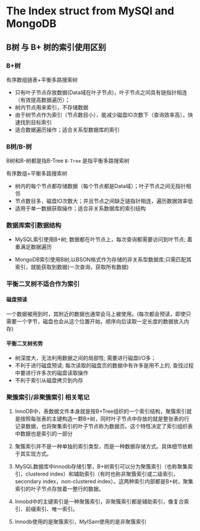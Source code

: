 # The Index struct from MySQl and MongoDB

## B树 与 B+ 树的索引使用区别

### B+树

有序数组链表+平衡多路搜索树

- 只有叶子节点存放数据(Data域在叶子节点)，叶子节点之间具有链指针相连（有效提高数据遍历）；
- 树内节点用来索引，不存储数据
- 由于树节点作为索引（节点数目小），能减少磁盘IO次数下（查询效率高），快速找到目标索引
- 适合数据遍历操作；适合关系型数据库的索引 

### B树/B-树

B树和B-树都是指B-Tree `B-Tree` 是指平衡多路搜索树

有序数组+平衡多路搜索树

- 树内的每个节点都存储数据（每个节点都是Data域）；叶子节点之间无指针相邻
- 节点数目多，磁盘IO次数大；并且节点之间缺乏链指针相连，遍历数据效率低
- 适用于单一数据获取操作；适合非关系数据库的索引结构

### 数据库索引数据结构

- MySQL索引使用B+树; 数据都在叶节点上，每次查询都需要访问到叶节点; 着重满足数据遍历

- MongoDB索引使用B树;以BSON格式作为存储的非关系型数据库;只需匹配其索引，就能获取到数据(一次查询，获取所有数据)

### 平衡二叉树不适合作为索引

#### 磁盘预读

一个数据被用到时，其附近的数据也通常会马上被使用。(每次都会预读，即使只需要一个字节，磁盘也会从这个位置开始，顺序向后读取一定长度的数据放入内存)

#### 平衡二叉树劣势

- 树深度大，无法利用数据之间的局部性; 需要进行磁盘I/O多；
- 不利于进行磁盘预读; 每次读取的磁盘页的数据中有许多是用不上的, 查找过程中要进行许多次的磁盘读取操作
- 不利于索引从磁盘拷贝到内存

### 聚簇索引/非聚簇索引 相关笔记

1. InnoDB中，表数据文件本身就是按B+Tree组织的一个索引结构，聚簇索引就是按照每张表的主键构造一颗B+树，同时叶子节点中存放的就是整张表的行记录数据，也将聚集索引的叶子节点称为数据页。这个特性决定了索引组织表中数据也是索引的一部分

2. 聚簇索引并不是一种单独的索引类型，而是一种数据存储方式。具体细节依赖于其实现方式。

3. MySQL数据库中innodb存储引擎，B+树索引可以分为聚簇索引（也称聚集索引，clustered index）和辅助索引（有时也称非聚簇索引或二级索引，secondary index，non-clustered index）。这两种索引内部都是B+树，聚集索引的叶子节点存放着一整行的数据。

4. Innobd中的主键索引是一种聚簇索引，非聚簇索引都是辅助索引，像复合索引、前缀索引、唯一索引。

5. Innodb使用的是聚簇索引，MyISam使用的是非聚簇索引
